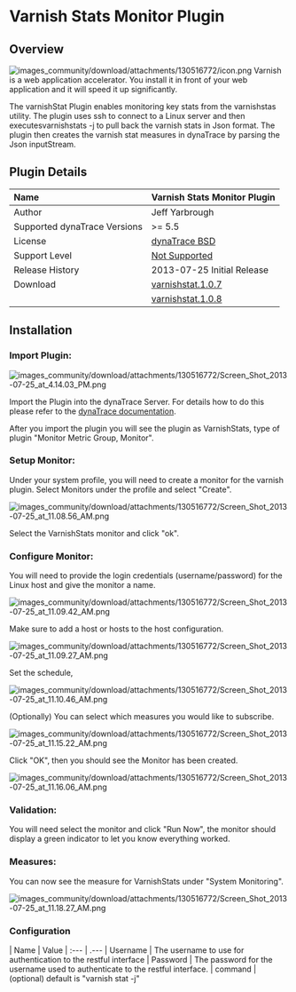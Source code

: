 # Varnish Stats Monitor Plugin

## Overview

![images_community/download/attachments/130516772/icon.png](images_community/download/attachments/130516772/icon.png) Varnish is a web application accelerator. You install it in front of your web
application and it will speed it up significantly.

The varnishStat Plugin enables monitoring key stats from the varnishstas utility. The plugin uses ssh to connect to a Linux server and then executesvarnishstats -j to pull back the varnish stats in
Json format. The plugin then creates the varnish stat measures in dynaTrace by parsing the Json inputStream.

## Plugin Details

| Name | Varnish Stats Monitor Plugin
| :--- | :---
| Author | Jeff Yarbrough
| Supported dynaTrace Versions | >= 5.5
| License | [dynaTrace BSD](dynaTraceBSD.txt)
| Support Level | [Not Supported ](https://community.compuwareapm.com/community/display/DL/Support+Levels#SupportLevels-Community)  
| Release History | 2013-07-25 Initial Release
| Download | [varnishstat.1.0.7](com.dynatrace.diagnostics.plugin.varnish_1.0.7.jar)
| | [varnishstat.1.0.8](com.dynatrace.diagnostics.plugin.Varnish_1.0.8.jar)


## Installation

### Import Plugin:

![images_community/download/attachments/130516772/Screen_Shot_2013-07-25_at_4.14.03_PM.png](images_community/download/attachments/130516772/Screen_Shot_2013-07-25_at_4.14.03_PM.png)

Import the Plugin into the dynaTrace Server. For details how to do this please refer to the [dynaTrace
documentation](https://community.dynatrace.com/community/display/DOCDT50/Manage+and+Develop+User+Plugins).

After you import the plugin you will see the plugin as VarnishStats, type of plugin "Monitor Metric Group, Monitor".

### Setup Monitor:

Under your system profile, you will need to create a monitor for the varnish plugin. Select Monitors under the profile and select "Create".

![images_community/download/attachments/130516772/Screen_Shot_2013-07-25_at_11.08.56_AM.png](images_community/download/attachments/130516772/Screen_Shot_2013-07-25_at_11.08.56_AM.png)

Select the VarnishStats monitor and click "ok".

### Configure Monitor:

You will need to provide the login credentials (username/password) for the Linux host and give the monitor a name.

![images_community/download/attachments/130516772/Screen_Shot_2013-07-25_at_11.09.42_AM.png](images_community/download/attachments/130516772/Screen_Shot_2013-07-25_at_11.09.42_AM.png)

Make sure to add a host or hosts to the host configuration.

![images_community/download/attachments/130516772/Screen_Shot_2013-07-25_at_11.09.27_AM.png](images_community/download/attachments/130516772/Screen_Shot_2013-07-25_at_11.09.27_AM.png)

Set the schedule,

![images_community/download/attachments/130516772/Screen_Shot_2013-07-25_at_11.10.46_AM.png](images_community/download/attachments/130516772/Screen_Shot_2013-07-25_at_11.10.46_AM.png)

(Optionally) You can select which measures you would like to subscribe.

![images_community/download/attachments/130516772/Screen_Shot_2013-07-25_at_11.15.22_AM.png](images_community/download/attachments/130516772/Screen_Shot_2013-07-25_at_11.15.22_AM.png)

Click "OK", then you should see the Monitor has been created.

![images_community/download/attachments/130516772/Screen_Shot_2013-07-25_at_11.16.06_AM.png](images_community/download/attachments/130516772/Screen_Shot_2013-07-25_at_11.16.06_AM.png)

### Validation:

You will need select the monitor and click "Run Now", the monitor should display a green indicator to let you know everything worked.

### Measures:

You can now see the measure for VarnishStats under "System Monitoring".

![images_community/download/attachments/130516772/Screen_Shot_2013-07-25_at_11.18.27_AM.png](images_community/download/attachments/130516772/Screen_Shot_2013-07-25_at_11.18.27_AM.png)

### Configuration

| Name | Value
| :--- | .---
| Username | The username to use for authentication to the restful interface
| Password | The password for the username used to authenticate to the restful interface.
| command | (optional) default is "varnish stat -j"

